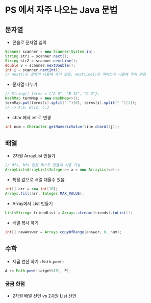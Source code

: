 # PS 에서 자주 나오는 Java 문법

## 문자열 

- 콘솔로 문자열 입력
```java
Scanner scanner = new Scanner(System.in);
String str1 = scanner.next();
String str2 = scanner.nextLine();
double v = scanner.nextDouble();
int i = scanner.nextInt();
// next()는 공백이 나올때 까지 읽음, nextLine()은 띄어쓰기 나올때 까지 읽음
```

- 문자열 나누기
```java
// String[] terms = {"A 6", "B 12", "C 3"};
HashMap termMap = new HashMap<>();
termMap.put(terms[i].split(" ")[0], terms[i].split(" ")[1]); 
// -> A:6, B:12, C:3
```

- char 에서 int 로 변경
```java
int num = Character.getNumericValue(line.charAt(j));
```


## 배열

- 2차원 ArrayList 만들기
```java
// dfs, bfs 인접 리스트 만들때 사용 가능
ArrayList<ArrayList<Integer>> a = new ArrayList<>();
```

- 특정 값으로 배열 채울수 있음
```java
int[] arr = new int[10];
Arrays.fill(arr, Integer.MAX_VALUE);
```

- Array에서 List 만들기
```java
List<String> friendList = Arrays.stream(friends).toList();
```

- 배열 복사 하기
```java
int[] newAnswer = Arrays.copyOfRange(answer, 0, num);
```

## 수학

- 제곱 연산 하기 : `Math.pow()`
```java
A += Math.pow((target%10), P);
```


### 궁금 한점

- 2차원 배열 선언 vs 2차원 List 선언